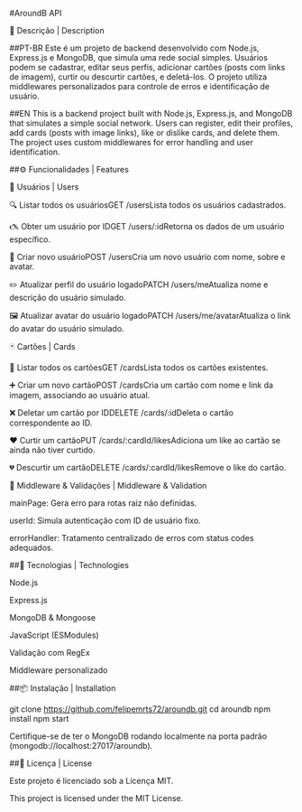 #AroundB API

📌 Descrição | Description

##PT-BR
Este é um projeto de backend desenvolvido com Node.js, Express.js e MongoDB, que simula uma rede social simples. Usuários podem se cadastrar, editar seus perfis, adicionar cartões (posts com links de imagem), curtir ou descurtir cartões, e deletá-los. O projeto utiliza middlewares personalizados para controle de erros e identificação de usuário.

##EN
This is a backend project built with Node.js, Express.js, and MongoDB that simulates a simple social network. Users can register, edit their profiles, add cards (posts with image links), like or dislike cards, and delete them. The project uses custom middlewares for error handling and user identification.

##⚙️ Funcionalidades | Features

🧑 Usuários | Users

🔍 Listar todos os usuáriosGET /usersLista todos os usuários cadastrados.

🖎️ Obter um usuário por IDGET /users/:idRetorna os dados de um usuário específico.

📝 Criar novo usuárioPOST /usersCria um novo usuário com nome, sobre e avatar.

✏️ Atualizar perfil do usuário logadoPATCH /users/meAtualiza nome e descrição do usuário simulado.

🖼️ Atualizar avatar do usuário logadoPATCH /users/me/avatarAtualiza o link do avatar do usuário simulado.

🃏 Cartões | Cards

🧾 Listar todos os cartõesGET /cardsLista todos os cartões existentes.

➕ Criar um novo cartãoPOST /cardsCria um cartão com nome e link da imagem, associando ao usuário atual.

❌ Deletar um cartão por IDDELETE /cards/:idDeleta o cartão correspondente ao ID.

❤️ Curtir um cartãoPUT /cards/:cardId/likesAdiciona um like ao cartão se ainda não tiver curtido.

💔 Descurtir um cartãoDELETE /cards/:cardId/likesRemove o like do cartão.

🚧 Middleware & Validações | Middleware & Validation

mainPage: Gera erro para rotas raiz não definidas.

userId: Simula autenticação com ID de usuário fixo.

errorHandler: Tratamento centralizado de erros com status codes adequados.

##🧱 Tecnologias | Technologies

Node.js

Express.js

MongoDB & Mongoose

JavaScript (ESModules)

Validação com RegEx

Middleware personalizado

##📦 Instalação | Installation

git clone https://github.com/felipemrts72/aroundb.git
cd aroundb
npm install
npm start

Certifique-se de ter o MongoDB rodando localmente na porta padrão (mongodb://localhost:27017/aroundb).

##📄 Licença | License

Este projeto é licenciado sob a Licença MIT.

This project is licensed under the MIT License.
